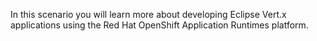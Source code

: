 In this scenario you will learn more about developing Eclipse Vert.x applications using the Red Hat OpenShift Application Runtimes platform. 